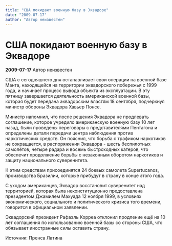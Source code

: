 ```yaml
---
title: "США покидают военную базу в Эквадоре"
date: "2009-07-17"
author: "Автор неизвестен"
---
```


# США покидают военную базу в Эквадоре

**2009-07-17** Автор неизвестен

США с сегодняшнего дня останавливает свои операции на военной базе Манта, находящейся на территории эквадорского побережья с 1999 года, и начинает процесс вывода объекта из эксплуатации. В эту пятницу завершается деятельность американской военной базы, которая будет передана эквадорским властям 18 сентября, подчеркнул министр обороны Эквадора Хавьер Понсе.

Министр напомнил, что после решения Эквадора не продлевать соглашение, которое учредило американскую военную базу 10 лет назад, были проведены переговоры с представителями Пентагона и определены детали передачи центра наблюдения против наркотических средств. Он пояснил, что борьба с трафиком наркотиков не сокращается, в распоряжении Эквадора - шесть беспилотных самолётов, четыре радара и восемь быстроходных катеров, что обеспечит продолжение борьбы с незаконным оборотом наркотиков и защиту национального суверенитета.

К этим средствам присоединятся 24 боевых самолета Supertucanos, производства Бразилии, которые прибудут в страну в конце этого года.

С уходом американцев, Эквадор восстановит суверенитет над территорией, которая была неконституционно предоставлена президентом Джамилем Махуада 12 ноября 1999, в условиях экономического, социального и политического кризиса того времени, говорится в официальном заявлении.

Эквадорский президент Рафаэль Корреа отклонил продление ещё на 10 лет соглашения по использованию военной базы со стороны США, что обязывает иностранные силы оставить страну.

Источник: Пренса Латина